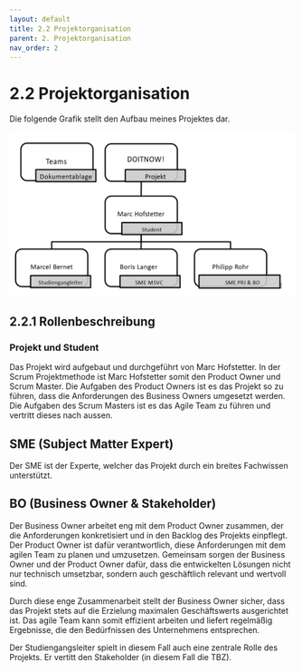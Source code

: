 ```yaml
---
layout: default
title: 2.2 Projektorganisation
parent: 2. Projektorganisation
nav_order: 2
---
```


# 2.2 Projektorganisation

Die folgende Grafik stellt den Aufbau meines Projektes dar.  

![Projektorganisation](../../resources/images/Projektaufbauorganisation.PNG)

## 2.2.1 Rollenbeschreibung

### Projekt und Student

Das Projekt wird aufgebaut und durchgeführt von Marc Hofstetter. In der Scrum Projektmethode ist Marc Hofstetter somit den Product Owner und Scrum Master.
Die Aufgaben des Product Owners ist es das Projekt so zu führen, dass die Anforderungen des Business Owners umgesetzt werden.
Die Aufgaben des Scrum Masters ist es das Agile Team zu führen und vertritt dieses nach aussen.

## SME (Subject Matter Expert)

Der SME ist der Experte, welcher das Projekt durch ein breites Fachwissen unterstützt.

## BO (Business Owner & Stakeholder)

Der Business Owner arbeitet eng mit dem Product Owner zusammen, der die Anforderungen konkretisiert und in den Backlog des Projekts einpflegt. Der Product Owner ist dafür verantwortlich, diese Anforderungen mit dem agilen Team zu planen und umzusetzen. Gemeinsam sorgen der Business Owner und der Product Owner dafür, dass die entwickelten Lösungen nicht nur technisch umsetzbar, sondern auch geschäftlich relevant und wertvoll sind.

Durch diese enge Zusammenarbeit stellt der Business Owner sicher, dass das Projekt stets auf die Erzielung maximalen Geschäftswerts ausgerichtet ist. Das agile Team kann somit effizient arbeiten und liefert regelmäßig Ergebnisse, die den Bedürfnissen des Unternehmens entsprechen.

Der Studiengangsleiter spielt in diesem Fall auch eine zentrale Rolle des Projekts. Er vertitt den Stakeholder (in diesem Fall die TBZ).
